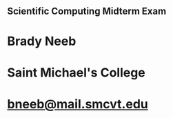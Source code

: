 ## Scientific Computing Midterm Exam

# Brady Neeb

# Saint Michael's College

# <bneeb@mail.smcvt.edu>
